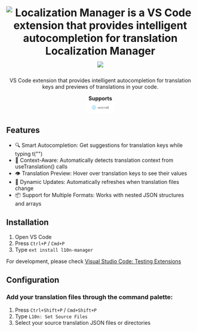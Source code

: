 <h1 align="center">
<img src="https://danishshakeel.me/wp-content/uploads/2024/12/512x512.png" alt="Localization Manager is a VS Code extension that provides intelligent autocompletion for translation" height="64" width="64">
<br>
Localization Manager
<br>
<img src="https://github.com/danish17/localization-manager-vscode/actions/workflows/ci.yml/badge.svg?branch=main">
</h1>

<p align="center">
VS Code extension that provides intelligent autocompletion for translation keys and previews of translations in your code.
</p>

<p align="center">
<strong>Supports</strong>
<br>
<img src="https://github.com/amannn/next-intl/raw/main/media/logo.png" height="32">
</p>


## Features
- 🔍 Smart Autocompletion: Get suggestions for translation keys while typing t("")
- 🧠 Context-Aware: Automatically detects translation context from useTranslation() calls
- 👁️ Translation Preview: Hover over translation keys to see their values
- 🔄 Dynamic Updates: Automatically refreshes when translation files change
- 📦 Support for Multiple Formats: Works with nested JSON structures and arrays

## Installation

1. Open VS Code
2. Press `Ctrl+P` / `Cmd+P`
3. Type `ext install l10n-manager`

For development, please check [Visual Studio Code: Testing Extensions](https://code.visualstudio.com/api/working-with-extensions/testing-extension)

## Configuration
### Add your translation files through the command palette:

1. Press `Ctrl+Shift+P` / `Cmd+Shift+P`
2. Type `L10n: Set Source Files`
3. Select your source translation JSON files or directories

